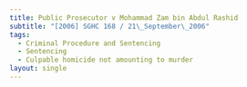 ```yaml
---
title: Public Prosecutor v Mohammad Zam bin Abdul Rashid
subtitle: "[2006] SGHC 168 / 21\_September\_2006"
tags:
  - Criminal Procedure and Sentencing
  - Sentencing
  - Culpable homicide not amounting to murder
layout: single
---
```


